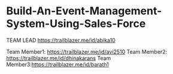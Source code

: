 # Build-An-Event-Management-System-Using-Sales-Force

TEAM LEAD https://trailblazer.me/id/abika10

Team Member1: https://trailblazer.me/id/avi2510
Team Member2: https://trailblazer.me/id/dhinakarans 
Team Member3:https://trailblazer.me/id/barath1
